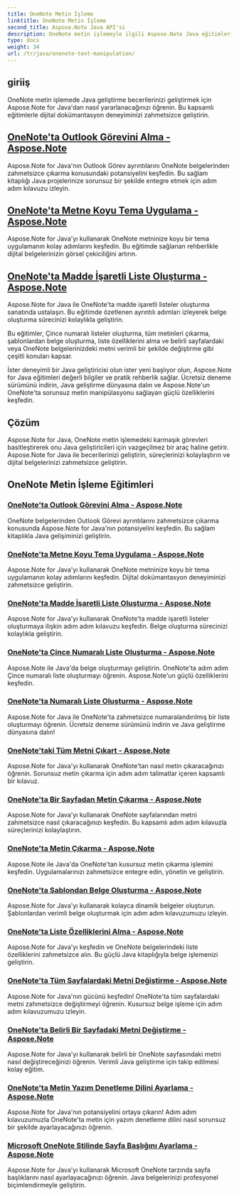 ```yaml
---
title: OneNote Metin İşleme
linktitle: OneNote Metin İşleme
second_title: Aspose.Note Java API'si
description: OneNote metin işlemeyle ilgili Aspose.Note Java eğitimlerini keşfedin. Metin çıkarma, tema uygulama, liste oluşturma ve daha fazlası gibi görevler için etkili yöntemleri keşfedin.
type: docs
weight: 34
url: /tr/java/onenote-text-manipulation/
---
```


## giriiş

OneNote metin işlemede Java geliştirme becerilerinizi geliştirmek için Aspose.Note for Java'dan nasıl yararlanacağınızı öğrenin. Bu kapsamlı eğitimlerle dijital dokümantasyon deneyiminizi zahmetsizce geliştirin.

##  [OneNote'ta Outlook Görevini Alma - Aspose.Note](./get-outlook-task/)
Aspose.Note for Java'nın Outlook Görev ayrıntılarını OneNote belgelerinden zahmetsizce çıkarma konusundaki potansiyelini keşfedin. Bu sağlam kitaplığı Java projelerinize sorunsuz bir şekilde entegre etmek için adım adım kılavuzu izleyin.

## [OneNote'ta Metne Koyu Tema Uygulama - Aspose.Note](./apply-dark-theme/)
Aspose.Note for Java'yı kullanarak OneNote metninize koyu bir tema uygulamanın kolay adımlarını keşfedin. Bu eğitimde sağlanan rehberlikle dijital belgelerinizin görsel çekiciliğini artırın.

## [OneNote'ta Madde İşaretli Liste Oluşturma - Aspose.Note](./create-bulleted-list/)
Aspose.Note for Java ile OneNote'ta madde işaretli listeler oluşturma sanatında ustalaşın. Bu eğitimde özetlenen ayrıntılı adımları izleyerek belge oluşturma sürecinizi kolaylıkla geliştirin.

Bu eğitimler, Çince numaralı listeler oluşturma, tüm metinleri çıkarma, şablonlardan belge oluşturma, liste özelliklerini alma ve belirli sayfalardaki veya OneNote belgelerinizdeki metni verimli bir şekilde değiştirme gibi çeşitli konuları kapsar.

İster deneyimli bir Java geliştiricisi olun ister yeni başlıyor olun, Aspose.Note for Java eğitimleri değerli bilgiler ve pratik rehberlik sağlar. Ücretsiz deneme sürümünü indirin, Java geliştirme dünyasına dalın ve Aspose.Note'un OneNote'ta sorunsuz metin manipülasyonu sağlayan güçlü özelliklerini keşfedin.

## Çözüm
Aspose.Note for Java, OneNote metin işlemedeki karmaşık görevleri basitleştirerek onu Java geliştiricileri için vazgeçilmez bir araç haline getirir. Aspose.Note for Java ile becerilerinizi geliştirin, süreçlerinizi kolaylaştırın ve dijital belgelerinizi zahmetsizce geliştirin.
## OneNote Metin İşleme Eğitimleri
### [OneNote'ta Outlook Görevini Alma - Aspose.Note](./get-outlook-task/)
OneNote belgelerinden Outlook Görevi ayrıntılarını zahmetsizce çıkarma konusunda Aspose.Note for Java'nın potansiyelini keşfedin. Bu sağlam kitaplıkla Java gelişiminizi geliştirin.
### [OneNote'ta Metne Koyu Tema Uygulama - Aspose.Note](./apply-dark-theme/)
Aspose.Note for Java'yı kullanarak OneNote metninize koyu bir tema uygulamanın kolay adımlarını keşfedin. Dijital dokümantasyon deneyiminizi zahmetsizce geliştirin.
### [OneNote'ta Madde İşaretli Liste Oluşturma - Aspose.Note](./create-bulleted-list/)
Aspose.Note for Java'yı kullanarak OneNote'ta madde işaretli listeler oluşturmaya ilişkin adım adım kılavuzu keşfedin. Belge oluşturma sürecinizi kolaylıkla geliştirin.
### [OneNote'ta Çince Numaralı Liste Oluşturma - Aspose.Note](./create-chinese-numbered-list/)
Aspose.Note ile Java'da belge oluşturmayı geliştirin. OneNote'ta adım adım Çince numaralı liste oluşturmayı öğrenin. Aspose.Note'un güçlü özelliklerini keşfedin.
### [OneNote'ta Numaralı Liste Oluşturma - Aspose.Note](./create-numbered-list/)
Aspose.Note for Java ile OneNote'ta zahmetsizce numaralandırılmış bir liste oluşturmayı öğrenin. Ücretsiz deneme sürümünü indirin ve Java geliştirme dünyasına dalın!
### [OneNote'taki Tüm Metni Çıkart - Aspose.Note](./extract-all-text/)
Aspose.Note for Java'yı kullanarak OneNote'tan nasıl metin çıkaracağınızı öğrenin. Sorunsuz metin çıkarma için adım adım talimatlar içeren kapsamlı bir kılavuz.
### [OneNote'ta Bir Sayfadan Metin Çıkarma - Aspose.Note](./extract-text-from-a-page/)
Aspose.Note for Java'yı kullanarak OneNote sayfalarından metni zahmetsizce nasıl çıkaracağınızı keşfedin. Bu kapsamlı adım adım kılavuzla süreçlerinizi kolaylaştırın.
### [OneNote'ta Metin Çıkarma - Aspose.Note](./extract-text/)
Aspose.Note ile Java'da OneNote'tan kusursuz metin çıkarma işlemini keşfedin. Uygulamalarınızı zahmetsizce entegre edin, yönetin ve geliştirin.
### [OneNote'ta Şablondan Belge Oluşturma - Aspose.Note](./generate-document-from-template/)
Aspose.Note for Java'yı kullanarak kolayca dinamik belgeler oluşturun. Şablonlardan verimli belge oluşturmak için adım adım kılavuzumuzu izleyin.
### [OneNote'ta Liste Özelliklerini Alma - Aspose.Note](./get-list-properties/)
Aspose.Note for Java'yı keşfedin ve OneNote belgelerindeki liste özelliklerini zahmetsizce alın. Bu güçlü Java kitaplığıyla belge işlemenizi geliştirin.
### [OneNote'ta Tüm Sayfalardaki Metni Değiştirme - Aspose.Note](./replace-text-on-all-pages/)
Aspose.Note for Java'nın gücünü keşfedin! OneNote'ta tüm sayfalardaki metni zahmetsizce değiştirmeyi öğrenin. Kusursuz belge işleme için adım adım kılavuzumuzu izleyin.
### [OneNote'ta Belirli Bir Sayfadaki Metni Değiştirme - Aspose.Note](./replace-text-on-particular-page/)
Aspose.Note for Java'yı kullanarak belirli bir OneNote sayfasındaki metni nasıl değiştireceğinizi öğrenin. Verimli Java geliştirme için takip edilmesi kolay eğitim.
### [OneNote'ta Metin Yazım Denetleme Dilini Ayarlama - Aspose.Note](./set-proofing-language-for-text/)
Aspose.Note for Java'nın potansiyelini ortaya çıkarın! Adım adım kılavuzumuzla OneNote'ta metin için yazım denetleme dilini nasıl sorunsuz bir şekilde ayarlayacağınızı öğrenin.
### [Microsoft OneNote Stilinde Sayfa Başlığını Ayarlama - Aspose.Note](./setting-page-title-in-microsoft-onenote-style/)
Aspose.Note for Java'yı kullanarak Microsoft OneNote tarzında sayfa başlıklarını nasıl ayarlayacağınızı öğrenin. Java belgelerinizi profesyonel biçimlendirmeyle geliştirin.